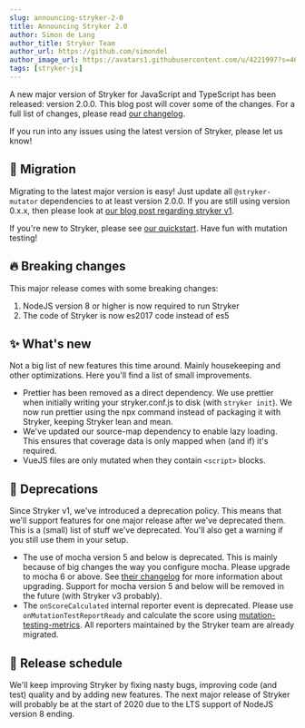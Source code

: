 ```yaml
---
slug: announcing-stryker-2-0
title: Announcing Stryker 2.0
author: Simon de Lang
author_title: Stryker Team
author_url: https://github.com/simondel
author_image_url: https://avatars1.githubusercontent.com/u/4221997?s=460&u=d09f7c27690d66764ff2f2ebb6d9f8d5431ad9e3&v=4
tags: [stryker-js]
---
```


A new major version of Stryker for JavaScript and TypeScript has been released: version 2.0.0.
This blog post will cover some of the changes. For a full list of changes, please read [our changelog](https://github.com/stryker-mutator/stryker-js/blob/master/CHANGELOG.md#200-2019-05-17).

<!--truncate-->

If you run into any issues using the latest version of Stryker, please let us know!

## 🚀 Migration

Migrating to the latest major version is easy! Just update all `@stryker-mutator` dependencies to at least version 2.0.0. If you are still using version 0.x.x, then please look at [our blog post regarding stryker v1](https://stryker-mutator.io/blog/2019-02-13/announcing-stryker-1-0).

If you're new to Stryker, please see [our quickstart](/stryker/quickstart). Have fun with mutation testing!

## 🔥 Breaking changes

This major release comes with some breaking changes:

1. NodeJS version 8 or higher is now required to run Stryker
2. The code of Stryker is now es2017 code instead of es5

## ✨ What's new

Not a big list of new features this time around. Mainly housekeeping and other optimizations. Here you'll find a list of small improvements.

- Prettier has been removed as a direct dependency. We use prettier when initially writing your stryker.conf.js to disk (with `stryker init`).
  We now run prettier using the npx command instead of packaging it with Stryker, keeping Stryker lean and mean.
- We've updated our source-map dependency to enable lazy loading. This ensures that coverage data is only mapped when (and if) it's required.
- VueJS files are only mutated when they contain `<script>` blocks.

## 👴 Deprecations

Since Stryker v1, we've introduced a deprecation policy. This means that we'll support features for one major release after we've deprecated them.
This is a (small) list of stuff we've deprecated. You'll also get a warning if you still use them in your setup.

- The use of mocha version 5 and below is deprecated. This is mainly because of big changes the way you configure mocha.
  Please upgrade to mocha 6 or above. See [their changelog](https://github.com/mochajs/mocha/blob/master/CHANGELOG.md#600--2019-02-18) for more information about upgrading.
  Support for mocha version 5 and below will be removed in the future (with Stryker v3 probably).
- The `onScoreCalculated` internal reporter event is deprecated. Please use `onMutationTestReportReady` and calculate the score using [mutation-testing-metrics](https://github.com/stryker-mutator/mutation-testing-elements/tree/master/packages/mutation-testing-metrics#readme).
  All reporters maintained by the Stryker team are already migrated.

## 📅 Release schedule

We'll keep improving Stryker by fixing nasty bugs, improving code (and test) quality and by adding new features.
The next major release of Stryker will probably be at the start of 2020 due to the LTS support of NodeJS version 8 ending.
